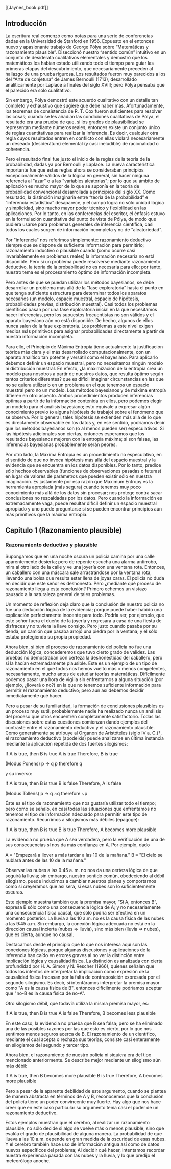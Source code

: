 [[Jaynes_book.pdf]]
## Introducción

La escritura real comenzó como notas para una serie de conferencias dadas en la Universidad de Stanford en 1956. Expuesto en el entonces nuevo y apasionante trabajo de George Pólya sobre “Matemáticas y razonamiento plausible”. Diseccionó nuestro “sentido común” intuitivo en un conjunto de desiderata cualitativos elementales y demostró que los matemáticos los habían estado utilizando todo el tiempo para guiar las primeras etapas del descubrimiento, que necesariamente preceden al hallazgo de una prueba rigurosa. Los resultados fueron muy parecidos a los del “Arte de conjetura” de James Bernoulli (1713), desarrollado analíticamente por Laplace a finales del siglo XVIII; pero Pólya pensaba que el parecido era sólo cualitativo.

Sin embargo, Pólya demostró este acuerdo cualitativo con un detalle tan completo y exhaustivo que sugiere que debe haber más. Afortunadamente, los teoremas de consistencia de R. T. Cox fueron suficientes para resolver las cosas; cuando se les añadían las condiciones cualitativas de Pólya, el resultado era una prueba de que, si los grados de plausibilidad se representan mediante números reales, entonces existe un conjunto único de reglas cuantitativas para realizar la inferencia. Es decir, cualquier otra regla cuyos resultados entren en conflicto con ellas violará necesariamente un deseado (desiderátum) elemental (y casi ineludible) de racionalidad o coherencia.

Pero el resultado final fue justo el inicio de la reglas de la teoría de la probabilidad, dadas ya por Bernoulli y Laplace. La nueva característica importante fue que estas reglas ahora se consideraban principios excepcionalmente válidos de la lógica en general, sin hacer ninguna referencia al "azar" o a las "variables aleatorias"; por lo que su ámbito de aplicación es mucho mayor de lo que se suponía en la teoría de probabilidad convencional desarrollada a principios del siglo XX. Como resultado, la distinción imaginaria entre “teoría de la probabilidad” e “inferencia estadística” desaparece, y el campo logra no sólo unidad lógica y simplicidad, sino mucho mayor poder técnico y flexibilidad en las aplicaciones. 
Por lo tanto, en las conferencias del escritor, el énfasis estuvo en la formulación cuantitativa del punto de vista de Pólya, de modo que pudiera usarse para problemas generales de inferencia científica, casi todos los cuales surgen de información incompleta y no de “aleatoriedad”.

Por "inferencia" nos referimos simplemente: razonamiento deductivo siempre que se dispone de suficiente información para permitirlo; razonamiento inductivo o plausible cuando (como ocurre casi invariablemente en problemas reales) la información necesaria no está disponible. Pero si un problema puede resolverse mediante razonamiento deductivo, la teoría de la probabilidad no es necesaria para ello; por tanto, nuestro tema es el procesamiento óptimo de información incompleta.

Pero antes de que se puedan utilizar los métodos bayesianos, se debe desarrollar un problema más allá de la “fase exploratoria” hasta el punto en que tenga suficiente estructura para determinar todos los aparatos necesarios (un modelo, espacio muestral, espacio de hipótesis, probabilidades previas, distribución muestral). Casi todos los problemas científicos pasan por una fase exploratoria inicial en la que necesitamos hacer inferencias, pero los supuestos frecuentistas no son válidos y el aparato bayesiano aún no está disponible. De hecho, algunos de ellos nunca salen de la fase exploratoria. Los problemas a este nivel exigen medios más primitivos para asignar probabilidades directamente a partir de nuestra información incompleta.

Para ello, el Principio de Máxima Entropía tiene actualmente la justificación teórica más clara y el más desarrollado computacionalmente, con un aparato analítico tan potente y versátil como el bayesiano. Para aplicarlo debemos definir un espacio muestral, pero no necesitamos ningún modelo ni distribución muestral. En efecto, ¿la maximización de la entropía crea un modelo para nosotros a partir de nuestros datos, que resulta óptimo según tantos criterios diferentes? que es difícil imaginar circunstancias en las que no se quiera utilizarlo en un problema en el que tenemos un espacio muestral pero no un modelo.
Los métodos bayesianos y de máxima entropía difieren en otro aspecto. Ambos procedimientos producen inferencias óptimas a partir de la información contenida en ellos, pero podemos elegir un modelo para el análisis bayesiano; esto equivale a expresar algún conocimiento previo (o alguna hipótesis de trabajo) sobre el fenómeno que se observa. Por lo general, tales hipótesis se extienden más allá de lo que es directamente observable en los datos y, en ese sentido, podríamos decir que los métodos bayesianos son (o al menos pueden ser) especulativos. Si las hipótesis adicionales son ciertas, entonces esperamos que los resultados bayesianos mejoren con la entropía máxima; si son falsas, las inferencias bayesianas probablemente serán peores.

Por otro lado, la Máxima Entropía es un procedimiento no especulativo, en el sentido de que no invoca hipótesis más allá del espacio muestral y la evidencia que se encuentra en los datos disponibles. Por lo tanto, predice sólo hechos observables (funciones de observaciones pasadas o futuras) en lugar de valores de parámetros que pueden existir sólo en nuestra imaginación. Es justamente por esa razón que Maximum Entropy es la herramienta apropiada (más segura) cuando tenemos muy poco conocimiento más allá de los datos sin procesar; nos protege contra sacar conclusiones no respaldadas por los datos. Pero cuando la información es extremadamente vaga, puede resultar difícil definir un espacio muestral apropiado y uno puede preguntarse si se pueden encontrar principios aún más primitivos que la máxima entropía. 
## Capitulo 1 (Razonamiento plausible)
### Razonamiento deductivo y plausible
Supongamos que en una noche oscura un policía camina por una calle aparentemente desierta; pero de repente escucha una alarma antirrobo, mira al otro lado de la calle y ve una joyería con una ventana rota. Entonces, un caballero con una máscara sale arrastrándose por la ventana rota, llevando una bolsa que resulta estar llena de joyas caras. El policía no duda en decidir que este señor es deshonesto. Pero ¿mediante qué proceso de razonamiento llega a esta conclusión? Primero echemos un vistazo pausado a la naturaleza general de tales problemas.

Un momento de reflexión deja claro que la conclusión de nuestro policía no fue una deducción lógica de la evidencia; porque puede haber habido una explicación perfectamente inocente para todo. Podría ser, por ejemplo, que este señor fuera el dueño de la joyería y regresara a casa de una fiesta de disfraces y no tuviera la llave consigo. Pero justo cuando pasaba por su tienda, un camión que pasaba arrojó una piedra por la ventana; y él sólo estaba protegiendo su propia propiedad.

Ahora bien, si bien el proceso de razonamiento del policía no fue una deducción lógica, concederemos que tuvo cierto grado de validez. Las pruebas no demostraban con certeza la deshonestidad del caballero, pero sí la hacían extremadamente plausible. Este es un ejemplo de un tipo de razonamiento en el que todos nos hemos vuelto más o menos competentes, necesariamente, mucho antes de estudiar teorías matemáticas. Difícilmente podemos pasar una hora de vigilia sin enfrentarnos a alguna situación (por ejemplo, ¿lloverá o no?) en la que no tenemos suficiente información para permitir el razonamiento deductivo; pero aun así debemos decidir inmediatamente qué hacer.

Pero a pesar de su familiaridad, la formación de conclusiones plausibles es un proceso muy sutil, probablemente nadie ha realizado nunca un análisis del proceso que otros encuentren completamente satisfactorio. Todas las discusiones sobre estas cuestiones comienzan dando ejemplos del contraste entre el razonamiento deductivo y el razonamiento plausible. Como generalmente se atribuye al Organon de Aristóteles (siglo IV a. C.)†, el razonamiento deductivo (apodeixis) puede analizarse en última instancia mediante la aplicación repetida de dos fuertes silogismos: 

If A is true, then B is true
A is true 
Therefore, B is true

(Modus Ponens)
p -> q
p
therefore q

y su inverso:

If A is true, then B is true
B is false 
Therefore, A is false

(Modus Tollens)
p -> q
~q
therefore ~p

Éste es el tipo de razonamiento que nos gustaría utilizar todo el tiempo; pero como se señaló, en casi todas las situaciones que enfrentamos no tenemos el tipo de información adecuado para permitir este tipo de razonamiento. Recurrimos a silogismos más débiles (epagoge):

If A is true, then B is true
B is true
Therefore, A becomes more plausible

La evidencia no prueba que A sea verdadera, pero la verificación de una de sus consecuencias sí nos da más confianza en A. Por ejemplo, dado

A ≡ "Empezará a llover a más tardar a las 10 de la mañana."
B ≡ "El cielo se nublará antes de las 10 de la mañana."

Observar las nubes a las 9:45 a. m. no nos da una certeza lógica de que seguirá la lluvia; sin embargo, nuestro sentido común, obedeciendo al débil silogismo, puede inducirnos a cambiar nuestros planes y comportarnos como si creyéramos que así será, si esas nubes son lo suficientemente oscuras.

Este ejemplo muestra también que la premisa mayor, “Si A, entonces B”, expresa B sólo como una consecuencia lógica de A; y no necesariamente una consecuencia física causal, que sólo podría ser efectiva en un momento posterior. La lluvia a las 10 a.m. no es la causa física de las nubes a las 9:45 a.m. Sin embargo, la conexión lógica adecuada no está en la dirección causal incierta (nubes ⇒ lluvia), sino más bien (lluvia ⇒ nubes), que es cierta, aunque no causal.

Destacamos desde el principio que lo que nos interesa aquí son las conexiones lógicas, porque algunas discusiones y aplicaciones de la inferencia han caído en errores graves al no ver la distinción entre implicación lógica y causalidad física. La distinción es analizada con cierta profundidad por H. A. Simon y N. Rescher (1966), quienes señalan que todos los intentos de interpretar la implicación como expresión de la causalidad física fracasan por la falta de contraposición expresada por el segundo silogismo. Es decir, si intentáramos interpretar la premisa mayor como "A es la causa física de B", entonces difícilmente podríamos aceptar que "no-B es la causa física de no-A". 

Otro silogismo débil, que todavía utiliza la misma premisa mayor, es:

If A is true, then B is true
A is false
Therefore, B becomes less plausible

En este caso, la evidencia no prueba que B sea falsa; pero se ha eliminado una de las posibles razones por las que esto es cierto, por lo que nos sentimos menos seguros acerca de B. El razonamiento de un científico, mediante el cual acepta o rechaza sus teorías, consiste casi enteramente en silogismos del segundo y tercer tipo. 

Ahora bien, el razonamiento de nuestro policía ni siquiera era del tipo mencionado anteriormente. Se describe mejor mediante un silogismo aún más débil:

If A is true, then B becomes more plausible
B is true
Therefore, A becomes more plausible

Pero a pesar de la aparente debilidad de este argumento, cuando se plantea de manera abstracta en términos de A y B, reconocemos que la conclusión del policía tiene un poder convincente muy fuerte. Hay algo que nos hace creer que en este caso particular su argumento tenía casi el poder de un razonamiento deductivo.

Estos ejemplos muestran que el cerebro, al realizar un razonamiento plausible, no sólo decide si algo se vuelve más o menos plausible, sino que evalúa el grado de plausibilidad de alguna manera. La probabilidad de que llueva a las 10 a.m. depende en gran medida de la oscuridad de esas nubes. Y el cerebro también hace uso de información antigua así como de datos nuevos específicos del problema; Al decidir qué hacer, intentamos recordar nuestra experiencia pasada con las nubes y la lluvia, y lo que predijo el meteorólogo anoche.

